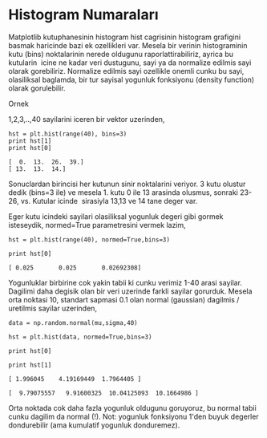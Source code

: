 # Histogram Numaraları

Matplotlib kutuphanesinin histogram hist cagrisinin histogram
grafigini basmak haricinde bazi ek ozellikleri var. Mesela bir verinin
histograminin kutu (bins) noktalarinin nerede oldugunu
raporlattirabiliriz, ayrica bu kutularin  icine ne kadar veri
dustugunu, sayi ya da normalize edilmis sayi olarak
gorebiliriz. Normalize edilmis sayi ozellikle onemli cunku bu sayi,
olasiliksal baglamda, bir tur sayisal yogunluk fonksiyonu (density
function) olarak gorulebilir.

Ornek

1,2,3,..,40 sayilarini iceren bir vektor uzerinden,

```
hst = plt.hist(range(40), bins=3)
print hst[1]
print hst[0]
```

```
[  0.  13.  26.  39.]
[ 13.  13.  14.]
```

Sonuclardan birincisi her kutunun sinir noktalarini veriyor. 3 kutu
olustur dedik (bins=3 ile) ve mesela 1. kutu 0 ile 13 arasinda
olusmus, sonraki 23-26, vs. Kutular icinde  sirasiyla 13,13 ve 14 tane
deger var. 

Eger kutu icindeki sayilari olasiliksal yogunluk degeri gibi gormek
isteseydik, normed=True parametresini vermek lazim, 

```
hst = plt.hist(range(40), normed=True,bins=3)

print hst[0]
```

```
[ 0.025       0.025       0.02692308]
```

Yogunluklar birbirine cok yakin tabii ki cunku verimiz 1-40 arasi
sayilar. Dagilimi daha degisik olan bir veri uzerinde farkli sayilar
gorurduk. Mesela orta noktasi 10, standart sapmasi 0.1 olan normal
(gaussian) dagilmis / uretilmis sayilar uzerinden, 

```
data = np.random.normal(mu,sigma,40)

hst = plt.hist(data, normed=True,bins=3)

print hst[0]

print hst[1]
```

```
[ 1.996045    4.19169449  1.7964405 ]

[  9.79075557   9.91600325  10.04125093  10.1664986 ]
```

Orta noktada cok daha fazla yogunluk oldugunu goruyoruz, bu normal
tabii cunku dagilim da normal (!). Not: yogunluk fonksiyonu 1'den
buyuk degerler dondurebilir (ama kumulatif yogunluk donduremez). 
